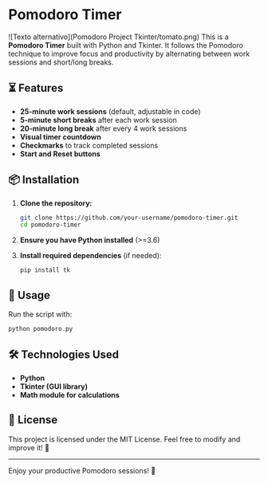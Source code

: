 # Pomodoro Timer
![Texto alternativo](Pomodoro Project Tkinter/tomato.png)
This is a **Pomodoro Timer** built with Python and Tkinter. It follows the Pomodoro technique to improve focus and productivity by alternating between work sessions and short/long breaks.

## ⏳ Features

- **25-minute work sessions** (default, adjustable in code)
- **5-minute short breaks** after each work session
- **20-minute long break** after every 4 work sessions
- **Visual timer countdown**
- **Checkmarks** to track completed sessions
- **Start and Reset buttons**

## 📦 Installation

1. **Clone the repository:**
   ```bash
   git clone https://github.com/your-username/pomodoro-timer.git
   cd pomodoro-timer
   ```

2. **Ensure you have Python installed** (>=3.6)

3. **Install required dependencies** (if needed):
   ```bash
   pip install tk
   ```

## 🚀 Usage

Run the script with:
```bash
python pomodoro.py
```

## 🛠️ Technologies Used

- **Python**
- **Tkinter (GUI library)**
- **Math module for calculations**

## 📜 License

This project is licensed under the MIT License. Feel free to modify and improve it! 🚀

---

Enjoy your productive Pomodoro sessions! 🍅

